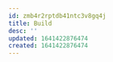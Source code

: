 ```yaml
---
id: zmb4r2rptdb41ntc3v8gq4j
title: Build
desc: ''
updated: 1641422876474
created: 1641422876474
---
```



